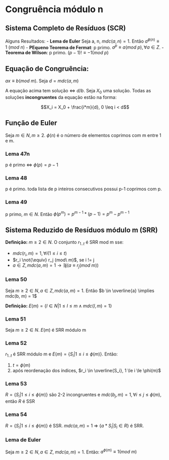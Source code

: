 # Congruência módulo n

## Sistema Completo de Resíduos (SCR)

Alguns Resultados: - **Lema de Euler** Seja a, n, $mdc(a, n) = 1$. Então $a^{\phi(n)} \equiv 1\ (mod\ n)$ - **PEqueno Teorema de Fermat**: p primo. $a^p \equiv a (mod\ p), \forall a \in Z$. - **Teorema de Wilson**: p primo. $(p - 1)! \equiv -1 (mod\ p)$

## Equação de Congruência:

$ax \equiv b (mod\ m)$. Seja $d = mdc(a, m)$

A equação acima tem solução <=> $d/b$. Seja $X_0$ uma solução. Todas as soluções **incongruentes** da equação estão na forma:

$$X_i = X_0 + \frac{i*m}{d}, 0 \leq i < d$$

## Função de Euler

Seja $m \in N, m \ge 2$. $\phi(n)$ é o número de elementos coprimos com m entre 1 e m.

### Lema 47n

p é primo <=> $\phi(p) = p-1$

### Lema 48

p é primo. toda lista de p inteiros consecutivos possui p-1 coprimos com p.

### Lema 49

p primo, $m \in N$. Então $\phi(p^m) = p^{m-1}*(p-1) = p^m - p^{m-1}$

## Sistema Reduzido de Resíduos módulo m (SRR)

**Definição:** $m \ge 2 \in N$. O conjunto $r_{1..t}$ é SRR mod m sse:

- $mdc(r_i, m) = 1, \forall i (1 \le i \le t)$
- $r_i \not{\equiv} r_j (mod\ m)$, se i != j
- $a \in Z, mdc(a, m) = 1 \rightarrow \exists j (a \equiv r_j (mod\ m) )$

### Lema 50

Seja $m \ge 2 \in N, a \in Z, mdc(a, m) = 1$. Então $b \in \overline{a} \implies mdc(b, m) = 1$

**Definição:** $E(m) = \{ l \in N | 1 \le l \le m \land mdc(l, m) = 1\}$

### Lema 51

Seja $m \ge 2 \in N$. $E(m)$ é SRR módulo m

### Lema 52

$r_{1..t}$ é SRR módulo m e $E(m) = \{ S_i | 1 \le i \le \phi(m) \}$. Então:

1. $t = \phi(m)$
2. após reordenação dos índices, $r_i \in \overline{S_i}, 1 \le i \le \phi(m)$

### Lema 53

$R = \{ S_i | 1 \le i \le \phi(m) \}$ são 2-2 incongruentes e $mdc(b_j, m) = 1, \forall i \le j \le \phi(m)$, então $R$ é SSR

### Lema 54

$R = \{ S_i | 1 \le i \le \phi(m) \}$ é SSR. $mdc(a, m) = 1$ => $\{a * S_i | S_i \in R\}$ é SRR.

### Lema de Euler

Seja $m \ge 2 \in N, a \in Z$, $mdc(a, m) = 1$. Então: $a^{\phi(m)} \equiv 1 (mod\ m)$
